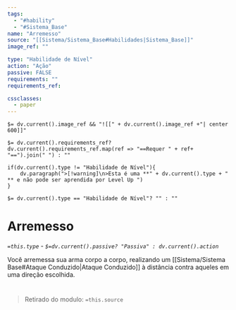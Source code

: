```yaml
---
tags:
  - "#hability"
  - "#Sistema_Base"
name: "Arremesso"
source: "[[Sistema/Sistema_Base#Habilidades|Sistema_Base]]"
image_ref: ""

type: "Habilidade de Nível"
action: "Ação"
passive: FALSE
requirements: ""
requirements_ref:  

cssclasses:
  - paper
---
```

`$= dv.current().image_ref && "![[" + dv.current().image_ref +"| center 600]]"`


`$= dv.current().requirements_ref? dv.current().requirements_ref.map(ref => "==Requer " + ref+ "==").join(" ") : ""`

```dataviewjs
if(dv.current().type != "Habilidade de Nível"){
	dv.paragraph(">[!warning]\n>Esta é uma **" + dv.current().type + " ** e não pode ser aprendida por Level Up ")
}
```


`$= dv.current().type == "Habilidade de Nível"? "" : ""`
# Arremesso
*`=this.type` - `$=dv.current().passive? "Passiva" : dv.current().action`*

Você arremessa sua arma corpo a corpo, realizando um [[Sistema/Sistema Base#Ataque Conduzido|Ataque Conduzido]] à distância contra aqueles em uma direção escolhida.


#
> Retirado do modulo: `=this.source`